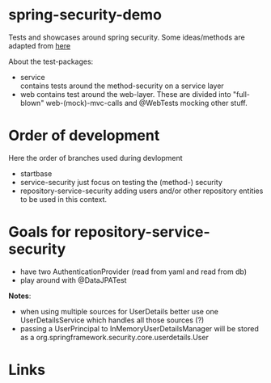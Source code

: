 # spring-security-demo
Tests and showcases around spring security. Some ideas/methods are adapted from [here][1]

About the test-packages:
- service  
  contains tests around the method-security on a service layer
- web
  contains test around the web-layer. These are divided into "full-blown" web-(mock)-mvc-calls and @WebTests mocking other stuff.

# Order of development
Here the order of branches used during devlopment
- startbase
- service-security
  just focus on testing the (method-) security 
- repository-service-security
  adding users and/or other repository entities to be used in this context.

# Goals for repository-service-security

- have two AuthenticationProvider (read from yaml and read from db)
- play around with @DataJPATest

**Notes**: 
- when using multiple sources for UserDetails better use one UserDetailsService which handles all those sources (?)
- passing a UserPrincipal to InMemoryUserDetailsManager will be stored as a org.springframework.security.core.userdetails.User

# Links
[1]: https://reflectoring.io/unit-testing-spring-boot/